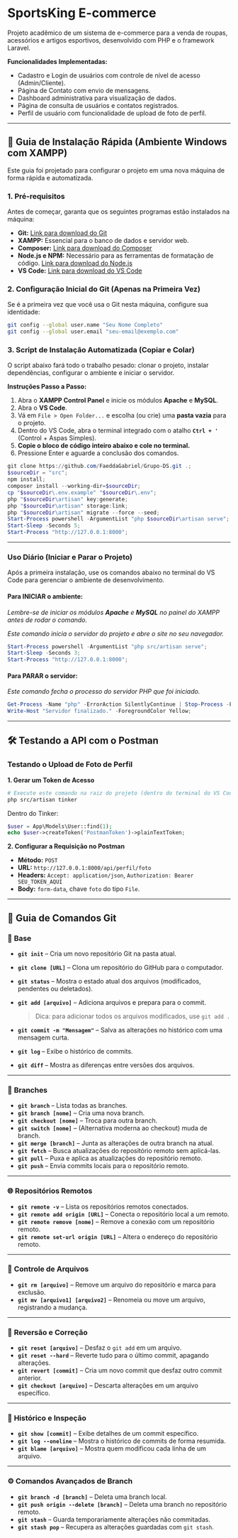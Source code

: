 # SportsKing E-commerce

Projeto acadêmico de um sistema de e-commerce para a venda de roupas, acessórios e artigos esportivos, desenvolvido com PHP e o framework Laravel.

**Funcionalidades Implementadas:**
*   Cadastro e Login de usuários com controle de nível de acesso (Admin/Cliente).
*   Página de Contato com envio de mensagens.
*   Dashboard administrativa para visualização de dados.
*   Página de consulta de usuários e contatos registrados.
*   Perfil de usuário com funcionalidade de upload de foto de perfil.

---

## 🚀 Guia de Instalação Rápida (Ambiente Windows com XAMPP)

Este guia foi projetado para configurar o projeto em uma nova máquina de forma rápida e automatizada.

### 1. Pré-requisitos

Antes de começar, garanta que os seguintes programas estão instalados na máquina:
*   **Git:** [Link para download do Git](https://git-scm.com/downloads )
*   **XAMPP:** Essencial para o banco de dados e servidor web.
*   **Composer:** [Link para download do Composer](https://getcomposer.org/download/ )
*   **Node.js e NPM:** Necessário para as ferramentas de formatação de código. [Link para download do Node.js](https://nodejs.org/en/ )
*   **VS Code:** [Link para download do VS Code](https://code.visualstudio.com/ )

### 2. Configuração Inicial do Git (Apenas na Primeira Vez)

Se é a primeira vez que você usa o Git nesta máquina, configure sua identidade:
```bash
git config --global user.name "Seu Nome Completo"
git config --global user.email "seu-email@exemplo.com"
```

### 3. Script de Instalação Automatizada (Copiar e Colar)

O script abaixo fará todo o trabalho pesado: clonar o projeto, instalar dependências, configurar o ambiente e iniciar o servidor.

**Instruções Passo a Passo:**
1.  Abra o **XAMPP Control Panel** e inicie os módulos **Apache** e **MySQL**.
2.  Abra o **VS Code**.
3.  Vá em `File > Open Folder...` e escolha (ou crie) uma **pasta vazia** para o projeto.
4.  Dentro do VS Code, abra o terminal integrado com o atalho **`Ctrl + '`** (Control + Aspas Simples).
5.  **Copie o bloco de código inteiro abaixo e cole no terminal.**
6.  Pressione Enter e aguarde a conclusão dos comandos.

```powershell
git clone https://github.com/FaeddaGabriel/Grupo-DS.git .;
$sourceDir = "src";
npm install;
composer install --working-dir=$sourceDir;
cp "$sourceDir\.env.example" "$sourceDir\.env";
php "$sourceDir\artisan" key:generate;
php "$sourceDir\artisan" storage:link;
php "$sourceDir\artisan" migrate --force --seed;
Start-Process powershell -ArgumentList "php $sourceDir\artisan serve";
Start-Sleep -Seconds 5;
Start-Process "http://127.0.0.1:8000";
```
---

### Uso Diário (Iniciar e Parar o Projeto)

Após a primeira instalação, use os comandos abaixo no terminal do VS Code para gerenciar o ambiente de desenvolvimento.

#### Para INICIAR o ambiente:
*Lembre-se de iniciar os módulos **Apache** e **MySQL** no painel do XAMPP antes de rodar o comando.*

*Este comando inicia o servidor do projeto e abre o site no seu navegador.*
```powershell
Start-Process powershell -ArgumentList "php src/artisan serve";
Start-Sleep -Seconds 3;
Start-Process "http://127.0.0.1:8000";
```

#### Para PARAR o servidor:
*Este comando fecha o processo do servidor PHP que foi iniciado.*
```powershell
Get-Process -Name "php" -ErrorAction SilentlyContinue | Stop-Process -Force;
Write-Host "Servidor finalizado." -ForegroundColor Yellow;
```
---

## 🛠️ Testando a API com o Postman

### Testando o Upload de Foto de Perfil

**1. Gerar um Token de Acesso**
```bash
# Execute este comando na raiz do projeto (dentro do terminal do VS Code)
php src/artisan tinker
```
Dentro do Tinker:
```php
$user = App\Models\User::find(1);
echo $user->createToken('PostmanToken')->plainTextToken;
```

**2. Configurar a Requisição no Postman**
*   **Método:** `POST`
*   **URL:** `http://127.0.0.1:8000/api/perfil/foto`
*   **Headers:** `Accept: application/json`, `Authorization: Bearer SEU_TOKEN_AQUI`
*   **Body:** `form-data`, chave `foto` do tipo `File`.

---

## 🧭 Guia de Comandos Git

### 🔹 **Base**

* **`git init`** – Cria um novo repositório Git na pasta atual.
* **`git clone [URL]`** – Clona um repositório do GitHub para o computador.
* **`git status`** – Mostra o estado atual dos arquivos (modificados, pendentes ou deletados).
* **`git add [arquivo]`** – Adiciona arquivos e prepara para o commit.

  > Dica: para adicionar todos os arquivos modificados, use `git add .`
* **`git commit -m "Mensagem"`** – Salva as alterações no histórico com uma mensagem curta.
* **`git log`** – Exibe o histórico de commits.
* **`git diff`** – Mostra as diferenças entre versões dos arquivos.

---

### 🌿 **Branches**

* **`git branch`** – Lista todas as branches.
* **`git branch [nome]`** – Cria uma nova branch.
* **`git checkout [nome]`** – Troca para outra branch.
* **`git switch [nome]`** – (Alternativa moderna ao checkout) muda de branch.
* **`git merge [branch]`** – Junta as alterações de outra branch na atual.
* **`git fetch`** – Busca atualizações do repositório remoto sem aplicá-las.
* **`git pull`** – Puxa e aplica as atualizações do repositório remoto.
* **`git push`** – Envia commits locais para o repositório remoto.

---

### 🌐 **Repositórios Remotos**

* **`git remote -v`** – Lista os repositórios remotos conectados.
* **`git remote add origin [URL]`** – Conecta o repositório local a um remoto.
* **`git remote remove [nome]`** – Remove a conexão com um repositório remoto.
* **`git remote set-url origin [URL]`** – Altera o endereço do repositório remoto.

---

### 📂 **Controle de Arquivos**

* **`git rm [arquivo]`** – Remove um arquivo do repositório e marca para exclusão.
* **`git mv [arquivo1] [arquivo2]`** – Renomeia ou move um arquivo, registrando a mudança.

---

### 🧩 **Reversão e Correção**

* **`git reset [arquivo]`** – Desfaz o `git add` em um arquivo.
* **`git reset --hard`** – Reverte tudo para o último commit, apagando alterações.
* **`git revert [commit]`** – Cria um novo commit que desfaz outro commit anterior.
* **`git checkout [arquivo]`** – Descarta alterações em um arquivo específico.

---

### 📜 **Histórico e Inspeção**

* **`git show [commit]`** – Exibe detalhes de um commit específico.
* **`git log --oneline`** – Mostra o histórico de commits de forma resumida.
* **`git blame [arquivo]`** – Mostra quem modificou cada linha de um arquivo.

---

### ⚙️ **Comandos Avançados de Branch**

* **`git branch -d [branch]`** – Deleta uma branch local.
* **`git push origin --delete [branch]`** – Deleta uma branch no repositório remoto.
* **`git stash`** – Guarda temporariamente alterações não commitadas.
* **`git stash pop`** – Recupera as alterações guardadas com `git stash`.


